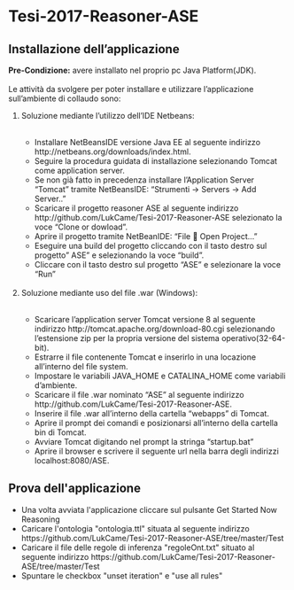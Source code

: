 # Tesi-2017-Reasoner-ASE

<h2>Installazione dell’applicazione</h2>

<b>Pre-Condizione:</b> avere installato nel proprio pc Java Platform(JDK).<br><br>
Le attività da svolgere per poter installare e utilizzare l’applicazione sull’ambiente di collaudo sono:
<ol>
  <li>	Soluzione mediante l’utilizzo dell’IDE Netbeans:</li><br>
  <ul>
    <li>Installare NetBeansIDE versione Java EE al seguente indirizzo http://netbeans.org/downloads/index.html.</li>
    <li>Seguire la procedura guidata di installazione selezionando Tomcat come application server.</li>
    <li>Se non già fatto in precedenza installare l’Application Server “Tomcat” tramite NetBeansIDE: “Strumenti -> Servers -> Add Server..”</li>
    <li>Scaricare il progetto reasoner ASE al seguente indirizzo http://github.com/LukCame/Tesi-2017-Reasoner-ASE selezionato la voce “Clone or dowload”.</li>
    <li>Aprire il progetto tramite NetBeanIDE: “File  Open Project…”</li>
    <li>Eseguire una build del progetto cliccando con il tasto destro sul progetto” ASE” e selezionando la voce “build”.</li>
    <li>Cliccare con il tasto destro sul progetto “ASE” e selezionare la voce “Run”</li><br>
  </ul>
<li>Soluzione mediante uso del file .war (Windows):</li><br>
  <ul>
    <li>Scaricare l’application server Tomcat versione 8 al seguente indirizzo http://tomcat.apache.org/download-80.cgi selezionando l’estensione zip per la propria versione del sistema operativo(32-64-bit).</li>
    <li>Estrarre il file contenente Tomcat e inserirlo in una locazione all’interno del file system.</li>
    <li>Impostare le variabili JAVA_HOME e CATALINA_HOME come variabili d’ambiente.</li>
    <li>Scaricare il file .war nominato “ASE” al seguente indirizzo http://github.com/LukCame/Tesi-2017-Reasoner-ASE.</li>
    <li>Inserire il file .war all’interno della cartella “webapps” di Tomcat.</li>
    <li>Aprire il prompt dei comandi e posizionarsi all’interno della cartella bin di Tomcat.</li>
    <li>Avviare Tomcat digitando nel prompt la stringa “startup.bat”</li>
   <li>Aprire il browser e scrivere il seguente url nella barra degli indirizzi localhost:8080/ASE.</li>
  </ul>
</ol>
<h2>Prova dell'applicazione</h2>

<ul>
  <li> Una volta avviata l'applicazione cliccare sul pulsante Get Started Now Reasoning</li>
  <li> Caricare l'ontologia "ontologia.ttl" situata al seguente indirizzo https://github.com/LukCame/Tesi-2017-Reasoner-ASE/tree/master/Test </li>
  <li> Caricare il file delle regole di inferenza "regoleOnt.txt" situato al seguente indirizzo https://github.com/LukCame/Tesi-2017-Reasoner-ASE/tree/master/Test </li>
  <li> Spuntare le checkbox "unset iteration" e "use all rules" </li>
</ul>
